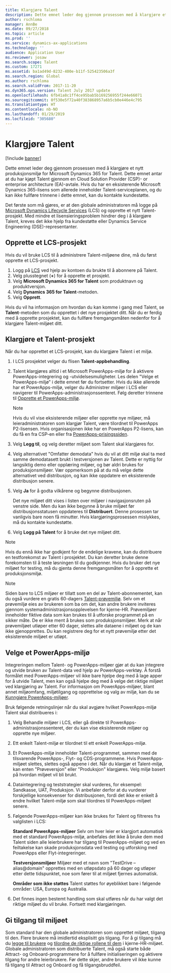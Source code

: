 ```yaml
---
title: Klargjøre Talent
description: Dette emnet leder deg gjennom prosessen med å klargjøre et nytt miljø for Microsoft Dynamics 365 for Talent.
author: rschloma
manager: AnnBe
ms.date: 09/27/2018
ms.topic: article
ms.prod: ''
ms.service: dynamics-ax-applications
ms.technology: ''
audience: Application User
ms.reviewer: josaw
ms.search.scope: Talent
ms.custom: 17271
ms.assetid: ba1ad49d-8232-400e-b11f-525423506a3f
ms.search.region: Global
ms.author: rschloma
ms.search.validFrom: 2017-11-20
ms.dyn365.ops.version: Talent July 2017 update
ms.openlocfilehash: 6fb41a8c1ff4ce95bab5b169256955f244e66071
ms.sourcegitcommit: 0f530e5f72a40f383868957a6b5cb0e446e4c795
ms.translationtype: HT
ms.contentlocale: nb-NO
ms.lasthandoff: 01/29/2019
ms.locfileid: "305680"
---
```

# <a name="provision-talent"></a>Klargjøre Talent

[!include [banner](includes/banner.md)]

Dette emnet leder deg gjennom prosessen med å klargjøre et nytt produksjonsmiljø for Microsoft Dynamics 365 for Talent. Dette emnet antar at du har kjøpt Talent gjennom en Cloud Solution Provider (CSP)- or enterprise architecture (EA)-avtale. Hvis du har en eksisterende Microsoft Dynamics 365-lisens som allerede inneholder Talent-serviceplanen, og du kan ikke fullføre trinnene i dette emnet, kan du kontakte kundestøtte.

Det første som må gjøres, er at den globale administratoren må logge på [Microsoft Dynamics Lifecycle Services](https://lcs.dynamics.com) (LCS) og opprette et nytt Talent-prosjekt. Med mindre et lisensieringsproblem hindrer deg i å klargjøre Talent, kreves det ikke hjelp fra kundestøtte eller Dynamics Service Engineering (DSE)-representanter.

## <a name="create-an-lcs-project"></a>Opprette et LCS-prosjekt
Hvis du vil bruke LCS til å administrere Talent-miljøene dine, må du først opprette et LCS-prosjekt.

1. Logg på [LCS](https://lcs.dynamics.com/Logon/Index) ved hjelp av kontoen du brukte til å abonnere på Talent.
2. Velg plusstegnet (**+**) for å opprette et prosjekt.
3. Velg **Microsoft Dynamics 365 for Talent** som produktnavn og produktversjon.
4. Velg **Dynamics 365 for Talent**-metoden.
5. Velg **Opprett**.

Hvis du vil ha informasjon om hvordan du kan komme i gang med Talent, se **Talent**-metoden som du opprettet i det nye prosjektet ditt. Når du er ferdig med å opprette prosjektet, kan du fullføre fremgangsmåten nedenfor for å klargjøre Talent-miljøet ditt.

## <a name="provision-a-talent-project"></a>Klargjøre et Talent-prosjekt
Når du har opprettet et LCS-prosjekt, kan du klargjøre Talent i et miljø.

1. I LCS prosjektet velger du flisen **Talent-appbehandling**.
2. Talent klargjøres alltid i et Microsoft PowerApps-miljø for å aktivere PowerApps-integrering og -utvidelsesmuligheter. Les delen "Velge et PowerApps-miljø" i dette emnet før du fortsetter. Hvis du ikke allerede har et PowerApps-miljø, velger du Administrer miljøer i LCS eller navigerer til PowerApps-administrasjonssenteret. Følg deretter trinnene til [Opprette et PowerApps-miljø](https://docs.microsoft.com/en-us/powerapps/administrator/create-environment).

    > [!NOTE]
    > Hvis du vil vise eksisterende miljøer eller opprette nye miljøer, må leieradministratoren som klargjør Talent, være tilordnet til PowerApps P2-lisensen. Hvis organisasjonen ikke har en PowerApps P2-lisens, kan du få en fra CSP-en eller fra [PowerApps-prisingssiden](https://powerapps.microsoft.com/en-us/pricing/).

4. Velg **Legg til**, og velg deretter miljøet som Talent skal klargjøres for.
5. Velg alternativet "Omfatter demodata" hvis du vil at ditt miljø skal ta med samme demodatasett brukt i testversjonen av Talent.  Dette er nyttig for langsiktig demo eller opplæring miljøer, og bør aldri brukes for produksjonsmiljøer.  Vær oppmerksom på at du må velge dette alternativet ved distribusjon, og kan ikke oppdatere en eksisterende distribusjon senere.
6. Velg **Ja** for å godta vilkårene og begynne distribusjonen.

    Det nye miljøet ditt vises i listen over miljøer i navigasjonsruten på venstre side. Men du kan ikke begynne å bruke miljøet før distribusjonsstatusen oppdateres til **Distribuert**. Denne prosessen tar vanligvis bare noen få minutter. Hvis klargjøringsprosessen mislykkes, må du kontakte kundestøtte.

7. Velg **Logg på Talent** for å bruke det nye miljøet ditt.

> [!NOTE]
> Hvis du ennå ikke har godkjent for de endelige kravene, kan du distribuere en testforekomst av Talent i prosjektet. Du kan deretter bruke denne forekomsten til å teste løsningen til du godkjenner. Hvis du bruker det nye miljøet for testing, må du gjenta denne fremgangsmåten for å opprette et produksjonsmiljø.

> [!NOTE]
> Siden bare to LCS miljøer er tillatt som en del av Talent-abonnementet, kan du også vurdere en gratis 60-dagers [Talent-prøvemiljø](https://dynamics.microsoft.com/en-us/talent/overview/). Selv om et prøvemiljø eies av brukeren som ba om det, kan andre brukere inviteres gjennom systemadministrasjonsopplevelsen for kjerne-HR. Prøvemiljøer inneholder fiktive data som kan brukes til å utforske programmet på en sikker måte. De er ikke ment å brukes som produksjonsmiljøer. Merk at når prøvemiljøet utløper etter 60 dager, slettes alle dataene i miljøet og de kan ikke gjenopprettes. Du kan registrere deg for et nytt prøvemiljø etter det eksisterende miljøet er utløpt.

## <a name="select-a-powerapps-environment"></a>Velge et PowerApps-miljø

Integreringen mellom Talent- og PowerApps-miljøer gjør at du kan integrere og utvide bruken av Talent-data ved hjelp av PowerApps-verktøy. Å forstå formålet med PowerApps-miljøer vil ikke bare hjelpe deg med å lage apper for å utvide Talent, men kan også hjelpe deg med å velge det riktige miljøet ved klargjøring av Talent. For informasjon om PowerApps-miljøer, blant annet miljøomfang, miljøtilgang og opprettelse og valg av miljø, kan du se [Kunngjøre PowerApps-miljøer](https://powerapps.microsoft.com/en-us/blog/powerapps-environments/). 

Bruk følgende retningslinjer når du skal avgjøre hvilket PowerApps-miljø Talent skal distribueres i: 
1. Velg Behandle miljøer i LCS, eller gå direkte til PowerApps-administrasjonssenteret, der du kan vise eksisterende miljøer og opprette nye miljøer.
2. Ett enkelt Talent-miljø er tilordnet til ett enkelt PowerApps-miljø.
3. Et PowerApps-miljø inneholder Talent-programmet, sammen med de tilsvarende PowerApps-, Flyt- og CDS-programmene. Hvis PowerApps-miljøet slettes, slettes også appene i det. Når du klargjør et Talent-miljø, kan enten "Prøveversjon" eller "Produksjon" klargjøres. Velg miljø basert på hvordan miljøet vil bli brukt. 
4. Dataintegrering og teststrategier skal vurderes, for eksempel: Sandkasse, UAT, Produksjon. Vi anbefaler derfor at du vurderer forskjellige konsekvenser for distribusjonen, fordi det ikke er enkelt å endre hvilket Talent-miljø som skal tilordnes til PowerApps-miljøet senere.
5. Følgende PowerApps-miljøer kan ikke brukes for Talent og filtreres fra valglisten i LCS:
 
   **Standard PowerApps-miljøer** Selv om hver leier er klargjort automatisk med et standard PowerApps-miljø, anbefales det ikke å bruke dem med Talent siden alle leierbrukere har tilgang til PowerApps-miljøet og ved en feiltakelse kan skade produksjonsdata ved testing og utforsking med PowerApps eller Flyt-integreringer.
   
   <strong>Testversjonsmiljøer</strong> Miljøer med et navn som "TestDrive – alias@domain" opprettes med en utløpsdato på 60 dager og utløper etter dette tidspunktet, noe som fører til at miljøet fjernes automatisk.
   
   **Områder som ikke støttes** Talent støttes for øyeblikket bare i følgende områder: USA, Europa og Australia.
  
6. Det finnes ingen bestemt handling som skal utføres når du har valgt det riktige miljøet du vil bruke. Fortsett med klargjøringen. 
 
## <a name="grant-access-to-the-environment"></a>Gi tilgang til miljøet
Som standard har den globale administratoren som opprettet miljøet, tilgang til den. Flere brukere må imidlertid eksplisitt gis tilgang. For å gi tilgang må du [legge til brukere](https://docs.microsoft.com/en-us/dynamics365/unified-operations/dev-itpro/sysadmin/tasks/create-new-users) og [tilordne de riktige rollene til dem](https://docs.microsoft.com/en-us/dynamics365/unified-operations/dev-itpro/sysadmin/tasks/assign-users-security-roles) i kjerne-HR-miljøet. Globale administratoren som distribuerte Talent, må også starte både Attract- og Onboard-programmene for å fullføre initialiseringen og aktivere tilgang for andre leierbrukere.  Før dette skjer, andre brukere vil ikke kunne få tilgang til Attract og Onboard og få tilgangsbruddfeil.

